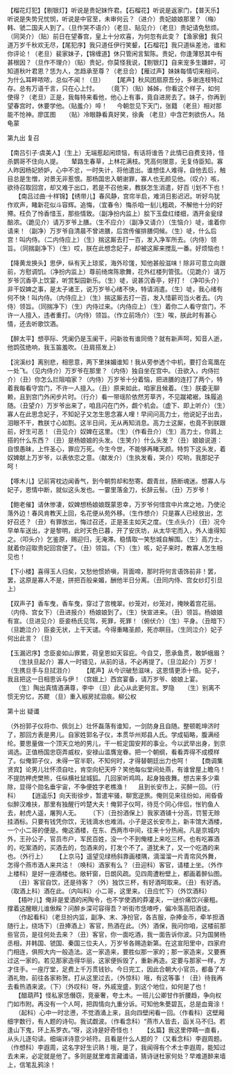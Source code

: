 <!-- { "loadSidebar": true } -->
 【榴花灯犯】【剔银灯】听说是贵妃妹忤君。【石榴花】听说是返家门，【普天乐】听说是失势兄忧悯，听说是中官至，未审何云？（进介）贵妃娘娘那里？（梅）韩、虢二国夫人到了。（旦作哭不语介）（老旦、贴见介）（老旦）贵妃请免愁烦。（同哭介）（贴）前日在望春宫，皇上十分欢喜，为何忽有此变？【渔家傲】我只道万岁千秋欢无尽，【尾犯序】我只道任伊行笑颦，【石榴花】我只道纵差池，谁和你评论！（老旦）裴家妹子，【锦缠道】休只管闲言絮陈。贵妃，你逢薄怒其中有甚根因？（旦作不理介）（贴）贵妃，你莫怪我说，【剔银灯】自来宠多生嫌衅，可知道秋叶君恩？恁为人，怎趋承至尊？（老旦合）【雁过声】妹妹每情切来相问，为什么耳畔哝哝，总似不闻！（旦）
　
 【尾声】秋风团扇原吾分，多谢连枝特过存。总有万语千言，只在心上忖。
　
 （竟下）（贴）姊姊，你看这个样子，如何使得？（老旦）正是，我每特来看他，他心上有事，竟自进房去了。妹子，你再到望春宫时，休要学他。（贴羞介）啐！
　
 今朝忽见下天门，张籍 （老旦）相对那能不怆神。廖匡图
　
 （贴）冷眼静看真好笑，徐夤 （老旦）中含芒刺欲伤人。陆龟蒙

第九出 复召

【南吕引子·虞美人】（生上）无端惹起闲烦恼，有话将谁告？此情已自费支持，怪杀鹦哥不住向人提。
　
 辇路生春草，上林花满枝。凭高何限意，无复侍臣知。寡人昨因杨妃娇妒，心中不忿，一时失计，将他遣出。谁想佳人难得，自他去后，触目总是生憎，对景无非惹恨。那杨国忠入朝谢罪，寡人也无颜见他。（叹介）咳，欲待召取回宫，却又难于出口，若是不召他来，教朕怎生消遣，好百刂划不下也！
　
 【南吕过曲·十样锦】【绣带儿】春风静，宫帘半启，难消日影迟迟。听好鸟犹作欢声，睹新花似斗容辉。追悔，（宜春令）悔杀咱一刬儿粗疏，不解他十分的好殢。枉负了怜香惜玉，那些情致。（副净扮内监上）脍下玉盘红缕细，酒开金瓮绿醅浓。（跪见介）请万岁爷上膳。（生不应介）（副净又请介）（生恼介）唗，谁着你请来！（副净）万岁爷自清晨不曾进膳，后宫传催排膳伺候。（生）唗，什么后宫！叫内侍。（二内侍应上）（生）揣这厮去打一百，发入净军所去。（内侍）领旨。（同揣副净下）（生）哎，朕在此想念妃子，却被这厮来搅乱一番。好烦恼也！

 【降黄龙换头】思伊，纵有天上琼浆，海外珍馐，知他甚般滋味！除非可意立向跟前，方慰调饥。（净扮内监上）尊前绮席陈歌舞，花外红楼列管弦。（见跪介）请万岁爷沉香亭上饮宴，听赏梨园新乐。（生）唗，说甚沉香亭，好打！（净叩头介）非干奴婢之事，是太子诸王，说万岁爷心绪不快，特请消遣。（生）唗，我心绪有何不快！叫内侍。（内侍应上）（生）揣这厮去打一百，发入惜薪司当火者去。（内侍）领旨。（同揣净下）（生）内侍过来。（内侍应上）（生）着你二人看守宫门，不许一人擅入，违者重打。（内侍）领旨。（作立前场介）（生）唉，朕此时有甚心情，还去听歌饮酒。

 【醉太平】想亭际、凭阑仍是玉阑干，问新妆有谁同倚？就有新声呵，知音人逝，他鹍弦绝响，我玉笛羞吹。（丑肩搭发上）

 【浣溪纱】离别悲，相思意，两下里抹媚谁知！我从旁参透个中机，要打合鸾凰在一处飞。（见内侍介）万岁爷在那里？（内侍）独自坐在宫中。（丑欲入，内侍拦介）（丑）你怎么拦阻咱家？（内侍）万岁爷十分着恼，把进膳的连打了两个，特着我每看守宫门，不许一人擅入。（丑）原来如此，咱家且候着。（生）朕委无聊赖，且到宫门外闲步片时。（行介）看一带瑶阶依然芳草齐，不见蹴裙裾，珠履追随。（丑望介）万岁爷出来了，咱且闪在门外，觑个机会。（虚下、即上听介）（生）寡人在此思念妃子，不知妃子又怎生思念寡人哩！早间问高力士，他说妃子出去，泪眼不干，教朕寸心如割。这半日间，无从再知消息。高力士这厮，也竟不到朕跟前，好生可恶！（丑见介）奴婢在这里。（生）（作看丑介）（生）高力士，你肩上搭的什么东西？（丑）是杨娘娘的头发。（生笑介）什么头发？（丑）娘娘说道：自恨愚昧，上忤圣心，罪应万死。今生今世，不能够再睹天颜。特剪下这头发，着奴婢献上万岁爷，以表依恋之意。（献发介）（生执发看，哭介）哎哟，我那妃子呵！

 【啄木儿】记前宵枕边闻香气，到今朝剪却和愁寄。觑青丝，肠断魂迷。想寡人与妃子，恩情中断，就似这头发也。一霎里落金刀，长辞云髻。（丑）万岁爷！

 【鲍老催】请休惨凄，奴婢想杨娘娘既蒙恩幸，万岁爷何惜宫中片席之地，乃使沦落外边！春风肯教天上回，名花便从苑外移。（生作想介）只是寡人已经放出，怎好召还？（丑）有罪放出，悔过召还，正是圣主如天之度。（生点头介）（丑）况今早单车送出，才是黎明，此时天色已暮，开了安庆坊，从太华宅而入，外人谁得知之。（叩头介）乞鉴原，赐迎归，无淹滞。稳情取一笑愁城自解围。（生）高力士，就着你迎取贵妃回宫便了。（丑）领旨。（下）（生）咳，妃子来时，教寡人怎生相见也！

 【下小楼】喜得玉人归矣，又愁他惯娇嗔，背面啼，那时将何言语饰前非！罢，罢，这原是寡人不是，拼把百般亲媚，酬他半日分离。（丑同内侍、宫女纱灯引旦上）

 【双声子】香车曳，香车曳，穿过了宫槐翠。纱笼对，纱笼对，掩映着宫花丽。（内侍、宫女下）（丑进报介）杨娘娘到了。（生）快宣进来。（丑）领旨。杨娘娘有宣。（旦进见介）臣妾杨氏见驾，死罪，死罪！（俯伏介）（生）平身。（丑暗下）（旦跪泣介）臣妾无状，上干天谴。今得重睹圣颜，死亦瞑目。（生同泣介）妃子何出此言？（旦）

 【玉漏迟序】念臣妾如山罪累，荷皇恩如天容庇。今自艾，愿承鱼贯，敢妒蛾眉？
　
 （生扶旦起介）寡人一时错见，从前的话，不必再提了。（旦泣起介）万岁！（生携旦手与旦拭泪介）
　
 【尾声】从今识破愁滋味，这恩情更添十倍。妃子，我且把这一日相思诉与伊！（宫娥上）西宫宴备，请万岁爷、娘娘上宴。
　
 （生）陶出真情酒满尊，李中 （旦）此心从此更何言。罗隐
　
 （生）别离不惯无穷忆，苏飂 （旦）重入椒房拭泪痕。柳公权

第十出 疑谶

（外扮郭子仪将巾、佩剑上）壮怀磊落有谁知，一剑防身且自随。整顿乾坤济时了，那回方表是男儿。自家姓郭名子仪，本贯华州郑县人氏。学成韬略，腹满经纶。要思量做一个顶天立地的男儿，干一桩定国安邦的事业。今以武举出身，到京谒选。正值杨国忠窃弄威权，安禄山滥膺宠眷。把一个朝纲，看看弄得不成模样了。似俺郭子仪，未得一官半职，不知何时，才得替朝廷出力也呵！
　
 【商调集贤宾】论男儿壮怀须自吐，肯空向杞天呼？笑他每似堂间处燕，有谁曾屋上瞻乌！不提防柙虎樊熊，任纵横社鼠城狐。几回家听鸡鸣，起身独夜舞。想古来多少乘除，显得个勋名垂宇宙，不争便姓字老樵渔！
　
 且到长安市上，买醉一回。（行科）
　
 【逍遥乐】向天街徐步，暂遣牢骚，聊宽逆旅。俺则见来往纷如，闹昏昏似醉汉难扶，那里有独醒行吟楚大夫！俺郭子仪呵，待觅个同心伴侣，怅钓鱼人去，射虎人遥，屠狗人无。
　
 （下）（丑扮酒保上）我家酒铺十分高，罚誓无赊挂酒标。只要有钱凭你饮，无钱滴水也难消。小子是这长安市上，新丰馆大酒楼，一个小二哥的便是。俺这酒楼，在东、西两市中间，往来十分热闹。凡是京城内外，王孙公子，官员市户，军民百姓，没一个不到俺楼上来吃三杯。也有吃寡酒的，吃案酒的，买酒去的，包酒来的，打发个不了。道犹未了，又一个吃酒的来也。（外行上）
　
 【上京马】遥望见绿杨斜靠画楼隅，滴溜溜一片青帘风外舞，怎得个燕市酒人来共沽！（唤科）酒家有么？（丑迎科）客官，请楼上坐。（外作上楼科）是好一座酒楼也。敞轩窗，日朗风疏。见四周遭粉壁上，都画着醉仙图。
　
 （丑）客官自饮，还是待客？（外）独饮三杯，有好酒呵取来。（丑）有好酒。（取酒上科）酒在此。（内叫科）小二哥，这里来。（丑应忙下）（外饮酒科）
　
 【梧叶儿】俺非是爱酒的闲陶令，也不学使酒的莽灌夫，一谜价痛饮兴豪粗。撑着这醒眼儿谁偢睬？问醉乡深可容得吾？听街市恁喳呼，偏冷落高阳酒徒。
　
 （作起看科）（老旦扮内监，副净、末、净扮官，各吉服，杂捧金币，牵羊担酒随行上，绕场下）（丑捧酒上）客官，热酒在此。（外）酒保，我问你咱，这楼前那些官员，是往何处去来？（丑）客官，你一面吃酒，我一面告诉你波。只为国舅杨丞相，并韩国、虢国、秦国三位夫人，万岁爷各赐造新第。在这宣阳里中，四家府门相连，俱照大内一般造法。这一家造来，要胜似那一家的；那一家造来，又要赛过这一家的。若见那家造得华丽，这家便拆毁了，重新再造。定要与那家一样，方才住手。一座厅堂，足费上千万贯钱钞。今日完工，因此合朝大小官员，都备了羊酒礼物，前往各家称贺。打从这里过去，（外惊科）哦，有这等事！（丑）待我再去看热酒来波。（下）（外叹科）呀，外戚宠盛，到这个地位，如何是了也！
　
 【醋葫芦】怪私家恁僭窃，竞豪奢，夸土木。一班儿公卿甘作折腰趋，争向权门如市附。再没有一个人呵，把舆情向九重分诉。可知他朱甍碧瓦，总是血膏涂！
　
 （起科）心中一时忿懑，不觉酒涌上来，且向四壁闲看一回。（作看科）这壁厢细字数行，有人题的诗句。我试觑波。（作看念科）“燕市人皆去，函关马不归。若逢山下鬼，环上系罗衣。”呀，这诗是好奇怪也！
　
 【幺篇】我这里停睛一直看，从头儿逐句读。细端详诗意少祯符。且看是什么人题的？（又看念科）李遐周题。（作想科）李遐周，这名字好生识熟！哦，是了，我闻得有个术士李遐周，能知过去未来，必定就是他了。多则是就里难言藏谶语，猜诗谜杜家何处？早难道醉来墙上，信笔乱鸦涂！
　
